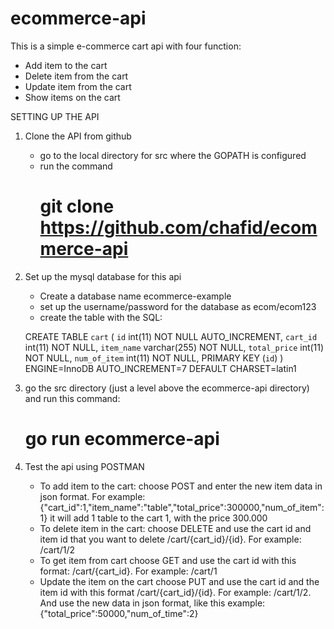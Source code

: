 # ecommerce-api
This is a simple e-commerce cart api with four function:
- Add item to the cart
- Delete item from the cart
- Update item from the cart
- Show items on the cart

SETTING UP THE API
1. Clone the API from github
   - go to the local directory for src where the GOPATH is configured
   - run the command
     # git clone https://github.com/chafid/ecommerce-api
2. Set up the mysql database for this api
   - Create a database name ecommerce-example
   - set up the username/password for the database as ecom/ecom123
   - create the table with the SQL:
   
   CREATE TABLE `cart` (
     `id` int(11) NOT NULL AUTO_INCREMENT,
     `cart_id` int(11) NOT NULL,
     `item_name` varchar(255) NOT NULL,
     `total_price` int(11) NOT NULL,
     `num_of_item` int(11) NOT NULL,
      PRIMARY KEY (`id`)
   ) ENGINE=InnoDB AUTO_INCREMENT=7 DEFAULT CHARSET=latin1

3. go the src directory (just a level above the ecommerce-api directory) and run this command:
   # go run ecommerce-api

4. Test the api using POSTMAN
   - To add item to the cart:
     choose POST and enter the new item data in json format. For example:
     {"cart_id":1,"item_name":"table","total_price":300000,"num_of_item":1}
     it will add 1 table to the cart 1, with the price 300.000
    - To delete item in the cart:
      choose DELETE and use the cart id and item id that you want to delete
      /cart/{cart_id}/{id}. For example:
      /cart/1/2
     - To get item from cart
      choose GET and use the cart id with this format: /cart/{cart_id}. For example:
      /cart/1
      - Update the item on the cart
      choose PUT and use the cart id and the item id with this format /cart/{cart_id}/{id}. For example:
      /cart/1/2. And use the new data in json format, like this example: {"total_price":50000,"num_of_time":2}


